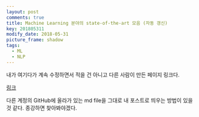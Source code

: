```yaml
---
layout: post
comments: true
title: Machine Learning 분야의 state-of-the-art 모음 (자동 갱신)
key: 201805311
modify_date: 2018-05-31
picture_frame: shadow
tags:
  - ML
  - NLP
---
```


내가 여기다가 계속 수정하면서 적을 건 아니고 다른 사람이 만든 페이지 링크다.

<!--more-->

[링크](https://github.com/RedditSota/state-of-the-art-result-for-machine-learning-problems#news-i-am-looking-for-a-collaborator-esp-who-does-research-in-nlp-computer-vision-and-reinforcement-learning-if-you-are-not-a-researcher-but-you-are-willing-contact-me-email-me-redditsotagmailcom)

다른 계정의 GitHub에 올라가 있는 md file을 그대로 내 포스트로 띄우는 방법이 있을 것 같다. 종강하면 찾아봐야겠다.